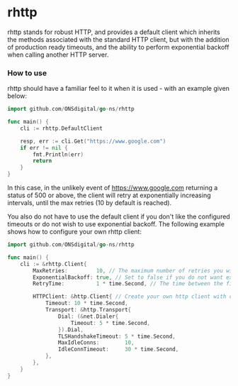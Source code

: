 # rhttp

rhttp stands for robust HTTP, and provides a default client which inherits the
methods associated with the standard HTTP client, but with the addition of
production ready timeouts, and the ability to perform exponential backoff when
calling another HTTP server.

### How to use

rhttp should have a familiar feel to it when it is used - with an example given
below:

```go
import github.com/ONSdigital/go-ns/rhttp

func main() {
    cli := rhttp.DefaultClient

    resp, err := cli.Get("https://www.google.com")
    if err != nil {
        fmt.Println(err)
        return
    }
}
```

In this case, in the unlikely event of https://www.google.com returning a status
of 500 or above, the client will retry at exponentially increasing intervals, until
the max retries (10 by default is reached).

You also do not have to use the default client if you don't like the configured 
timeouts or do not wish to use exponential backoff. The following example shows
how to configure your own rhttp client:

```go
import github.com/ONSdigital/go-ns/rhttp

func main() {
    cli := &rhttp.Client{
        MaxRetries:         10, // The maximum number of retries you wish to wait for
        ExponentialBackoff: true, // Set to false if you do not want exponential backoff
        RetryTime:          1 * time.Second, // The time between the first set of retries

        HTTPClient: &http.Client{ // Create your own http client with configured timeouts
            Timeout: 10 * time.Second,
            Transport: &http.Transport{
                Dial: (&net.Dialer{
                    Timeout: 5 * time.Second,
                }).Dial,
                TLSHandshakeTimeout: 5 * time.Second,
                MaxIdleConns:        10,
                IdleConnTimeout:     30 * time.Second,
            },
        },
    }
}
```